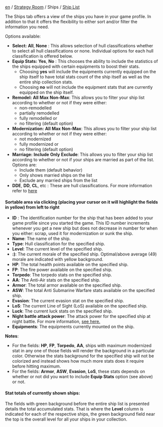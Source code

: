 [en](https://github.com/KC3Kai/kc3-docs/tree/master/en) / [Strategy Room](https://github.com/KC3Kai/kc3-docs/blob/master/en/Strategy_Room.md) / Ships / [Ship List](https://github.com/KC3Kai/kc3-docs/blob/master/en/Strategy_Room_-_Ship_List.md)

The Ships tab offers a view of the ships you have in your game profile. In addition to that it offers the flexibility to either sort and/or filter the information you need.

Options available:

-   **Select:** **All**, **None** : This allows selection of hull classifications whether to select all hull classifications or none. Individual options for each hull classification is offered below.
-   **Equip Stats:** **Yes**, **No** : This chooses the ability to include the statistics of the ships equipped with certain equipments to boost their stats.
    -   Choosing **yes** will include the equipments currently equipped on the ship itself to have total stats count of the ship itself as well as the entire ship collection stats.
    -   Choosing **no** will not include the equipment stats that are currently equipped on the ship itself.
-   **Remodel:** **All** **Max** **Non-Max**: This allows you to filter your ship list according to whether or not if they were either:
    -   non-remodelled
    -   partially remodelled
    -   fully remodelled or
    -   no filtering (default option)
-   **Modernization:** **All** **Max** **Non-Max**: This allows you to filter your ship list according to whether or not if they were either:
    -   not modernized
    -   fully modernized or
    -   no filtering (default option)
-   **Marriage:** **Include** **Only** **Exclude**: This allows you to filter your ship list according to whether or not if your ships are married as part of the list. Options are:
    -   Include them (default behavior)
    -   Only shows married ships on the list
    -   Exclude any married ships from the list
-   **DDE**, **DD**, **CL**, etc : These are hull classifications. For more information refer to [here](http://en.wikipedia.org/w/index.php?title=List_of_hull_classifications)


#### Sortable area via clicking (placing your cursor on it will highlight the fields in yellow) from left to right

-   **ID** : The identification number for the ship that has been added to your game profile since you started the game. This ID number increments whenever you get a new ship but does not decrease in number for when you either: scrap, used it for modernization or sunk the ship.
-   **Name**: The name of the ship.
-   **Type**: Hull classification for the specified ship.
-   **Level**: The current level of the specified ship.
-   **:)**: The current morale of the specified ship. Optimal/above average (49) morale are indicated with yellow background.
-   **HP**: The total health points available on the specified ship.
-   **FP**: The fire power available on the specified ship.
-   **Torpedo**: The torpedo stats on the specified ship.
-   **AA**: The Anti-Air stats on the specified ship.
-   **Armor**: The total armor available on the specified ship.
-   **ASW**: The total Anti Submarine Warfare stats available on the specified ship.
-   **Evasion**: The current evasion stat on the specified ship.
-   **LoS**: The current Line of Sight (LoS) available on the specified ship.
-   **Luck**: The current luck stats on the specified ship.
-   **Night battle attack power**: The attack power for the specified ship at night battle. For more information, [see here.](https://github.com/KC3Kai/KC3Kai/issues/654)
-   **Equipments**: The equipments currently mounted on the ship.

**Notes**:

-   For the fields: **HP**, **FP**, **Torpedo**, **AA**, ships with maximum modernized stat in any one of those fields will render the background in a particular color. Otherwise the stats background for the specified ship will not be colorized and instead shows how much more stats does it require before hitting maximum.
-   For the fields: **Armor**, **ASW**, **Evasion**, **LoS**, these stats depends on whether or not did you want to include **Equip Stats** option (see above) or not.

#### Stat totals of currently shown ships:

The fields with green background before the entire ship list is presented details the total accumulated stats. That is where the **Level** column is indicated for each of the respective ships, the green background field near the top is the overall level for all your ships in your collection.